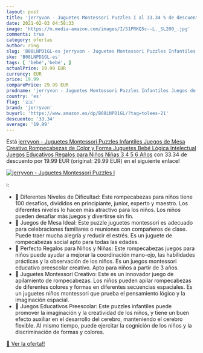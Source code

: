 ```yaml
---
layout: post
title: 'jerryvon - Juguetes Montessori Puzzles I al 33.34 % de descuento'
date: 2021-02-03 04:58:33
image: 'https://m.media-amazon.com/images/I/51PRKQ5c--L._SL200_.jpg'
comments: true
category: ofertas
author: ring
slug: 'B08LNPD1GL-es jerryvon - Juguetes Montessori Puzzles Infantiles Juegos...'
sku: 'B08LNPD1GL-es'
tags: [ 'bebé','bebé', ]
actualPrice: 19.99 EUR
currency: EUR
price: 19.99
comparePrice: 29.99 EUR
prodname: 'jerryvon - Juguetes Montessori Puzzles Infantiles Juegos de Mesa Creativo Rompecabezas de Color y Forma Juguetes Bebé Lógica Intelectual Juegos Educativos Regalos para Niños Niñas 3 4 5 6 Años'
country: 'es'
flag: '🇪🇸'
brand: 'jerryvon'
buyurl: 'https://www.amazon.es/dp/B08LNPD1GL/?tag=tolees-21'
descuento: '33.34'
average: '19.99'
---
```


Está [jerryvon - Juguetes Montessori Puzzles Infantiles Juegos de Mesa Creativo Rompecabezas de Color y Forma Juguetes Bebé Lógica Intelectual Juegos Educativos Regalos para Niños Niñas 3 4 5 6 Años](https://www.amazon.es/dp/B08LNPD1GL/?tag=tolees-21) con 33.34 de descuento por 19.99 EUR (original: 29.99 EUR) en el siguiente enlace!

[![jerryvon - Juguetes Montessori Puzzles I](https://m.media-amazon.com/images/I/51PRKQ5c--L._SL200_.jpg)](https://www.amazon.es/dp/B08LNPD1GL/?tag=tolees-21)

ℹ️:

- 🙆 Diferentes Niveles de Dificultad: Este rompecabezas para niños tiene 100 desafíos, divididos en principiante, junior, experto y maestro. Los diferentes niveles lo hacen más atractivo para los niños. Los niños pueden desafiar más juegos y divertirse sin fin.
- 🙆 Juegos de Mesa Ideal: Este puzzle juguetes montessori es adecuado para celebraciones familiares o reuniones con compañeros de clase. Puede traer mucha alegría y reducir el estrés. Es un juguete de rompecabezas social apto para todas las edades.
- 🙆 Perfecto Regalos para Niños y Niñas: Este rompecabezas juegos para niños puede ayudar a mejorar la coordinación mano-ojo, las habilidades prácticas y la observación de los niños. Es un juegos montessori educativo preescolar creativo. Apto para niños a partir de 3 años.
- 🙆 Juguetes Montessori Creativo: Este es un innovador juego de apilamiento de rompecabezas. Los niños pueden apilar rompecabezas de diferentes colores y formas en diferentes secuencias espaciales. Es un juguetes niños montessori que prueba el pensamiento lógico y la imaginación espacial.
- 🙆 Juegos Educativos Preescolar: Este puzzles infantiles puede promover la imaginación y la creatividad de los niños, y tiene un buen efecto auxiliar en el desarrollo del cerebro, manteniendo el cerebro flexible. Al mismo tiempo, puede ejercitar la cognición de los niños y la discriminación de formas y colores.

[🛒 Ver la oferta!!](https://www.amazon.es/dp/B08LNPD1GL/?tag=tolees-21)
